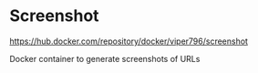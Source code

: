 # Screenshot
https://hub.docker.com/repository/docker/viper796/screenshot

Docker container to generate screenshots of URLs
